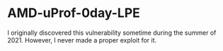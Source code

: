 # AMD-uProf-0day-LPE
 I originally discovered this vulnerability sometime during the summer of 2021. However, I never made a proper exploit for it.
